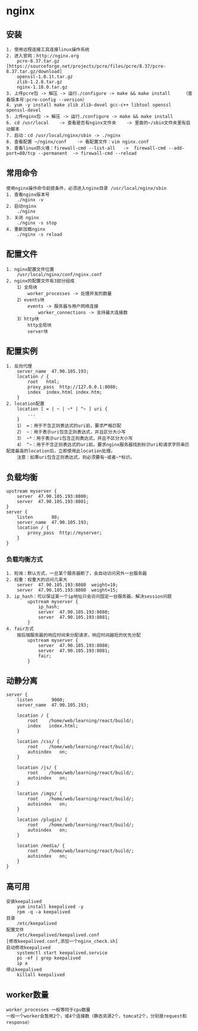 # nginx

## 安装
    1. 使用远程连接工具连接linux操作系统
    2. 进入官网：http://nginx.org 
        pcre-8.37.tar.gz    [https://sourceforge.net/projects/pcre/files/pcre/8.37/pcre-8.37.tar.gz/download]
        openssl-1.0.1t.tar.gz
        zlib-1.2.8.tar.gz
        nginx-1.18.0.tar.gz 
    3. 上传pcre包 -> 解压 -> 运行./configure -> make && make install     （查看版本号:pcre-config --version）           
    4. yum -y install make zlib zlib-devel gcc-c++ libtool openssl openssl-devel    
    5. 上传nginx包 -> 解压 -> 运行./configure -> make && make install 
    6. cd /usr/local    -> 查看是否有nginx文件夹    -> 里面的~/sbin文件夹里有启动脚本
    7. 启动：cd /usr/local/nginx/sbin -> ./nginx
    8. 查看配置 ~/nginx/conf    -> 看配置文件：vim nginx.conf
    9. 查看linux防火墙：firewall-cmd --list-all   ->  firewall-cmd --add-port=80/tcp --permanent  -> firewall-cmd --reload

## 常用命令
    使用nginx操作命令前提条件，必须进入nginx目录 /usr/local/nginx/sbin
    1. 查看nginx版本号
        ./nginx -v
    2. 启动nginx
        ./nginx
    3. 关闭 nginx
        ./nginx -s stop
    4. 重新加载nginx
        ./nginx -s reload

## 配置文件
    1. nginx配置文件位置
        /usr/local/nginx/conf/nginx.conf   
    2. nginx的配置文件有3部分组成
        1）全局块
            worker_processes -> 处理并发的数量    
        2）events块
            events -> 服务器与用户网络连接
                worker_connections -> 支持最大连接数    
        3）http块     
            http全局块
            server块

## 配置实例
    1. 反向代理          
        server_name  47.90.105.193;
        location / {
            root   html;
            proxy_pass  http://127.0.0.1:8080;
            index  index.html index.htm;
        }            
    2. location配置
        location [ = | ~ | ~* | ^~ ] uri {
            ...
        }    
        1） =：用于不含正则表达式的uri前，要求严格匹配
        2） ~：用于表示uri包含正则表达式，并且区分大小写                       
        3） ~*：用于表示uri包含正则表达式，并且不区分大小写    
        4） ^~：用于不含正则表达式的uri前，要求nginx服务器找到标识uri和请求字符串匹配度最高的location后，立即使用此location处理。
        注意：如果uri包含正则表达式，则必须要有~或者~*标识。         

## 负载均衡
    upstream myserver {
        server  47.90.105.193:8080;
        server  47.90.105.193:8081;
    }
    server {
        listen       80;
        server_name  47.90.105.193;
        location / {
            proxy_pass  http://myserver;
        }
    }
### 负载均衡方式
    1. 轮询：默认方式，一旦某个服务器断了，会自动访问另外一台服务器
    2. 权重：权重大的访问几率大
        server  47.90.105.193:8080  weight=10;
        server  47.90.105.193:8080  weight=15;
    3. ip_hash：可以保证某一个ip地址只会访问固定一台服务器，解决session问题
            upstream myserver {
                ip_hash;   
                server  47.90.105.193:8080;
                server  47.90.105.193:8081;
            }  
    4. fair方式
        按后端服务器的响应时间来分配请求，响应时间越短的优先分配
            upstream myserver {
                server  47.90.105.193:8080;
                server  47.90.105.193:8081;
                fair;    
            } 

## 动静分离
    server {
        listen       9000;
        server_name  47.90.105.193;

        location / {
            root    /home/web/learning/react/build/;
            index   index.html;
        }

        location /css/ {
            root    /home/web/learning/react/build/;
            autoindex   on;
        }

        location /js/ {
            root    /home/web/learning/react/build/;
            autoindex   on;
        }

        location /imgs/ {
            root    /home/web/learning/react/build/;
            autoindex   on;
        }

        location /plugin/ {
            root    /home/web/learning/react/build/;
            autoindex   on;
        }

        location /media/ {
            root    /home/web/learning/react/build/;
            autoindex   on;
        }
    }

## 高可用
    安装keepalived
        yum install keepalived -y
        rpm -q -a keepalived  
    目录
        /etc/keepalived
    配置文件
        /etc/keepalived/keepalived.conf
    [修改keepalived.conf,添加一个nginx_check.sh]     
    启动修改keepalived
        systemctl start keepalived.service
        ps -ef | grep keepalived  
        ip a          
    停止keepalived
        killall keepalived    

## worker数量
    worker_processes 一般等同于cpu数量   
    一般一个worker会暂用2个，或4个连接数（静态资源2个，tomcat2个，分别是request和response） 